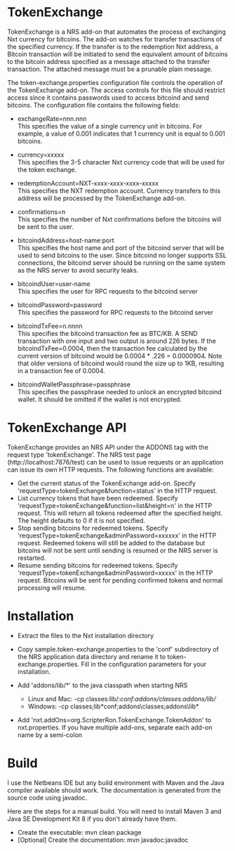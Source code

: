 TokenExchange
=============

TokenExchange is a NRS add-on that automates the process of exchanging Nxt currency for bitcoins.  The add-on watches for transfer transactions of the specified currency.  If the transfer is to the redemption Nxt address, a Bitcoin transaction will be initiated to send the equivalent amount of bitcoins to the bitcoin address specified as a message attached to the transfer transaction.  The attached message must be a prunable plain message.

The token-exchange.properties configuration file controls the operation of the TokenExchange add-on.  The access controls for this file should restrict access since it contains passwords used to access bitcoind and send bitcoins.  The configuration file contains the following fields:    

- exchangeRate=nnn.nnn    
    This specifies the value of a single currency unit in bitcoins.  For example, a value of 0.001 indicates that 1 currency unit is equal to 0.001 bitcoins.
 
- currency=xxxxx    
    This specifies the 3-5 character Nxt currency code that will be used for the token exchange.

- redemptionAccount=NXT-xxxx-xxxx-xxxx-xxxxx    
    This specifies the NXT redemption account.  Currency transfers to this address will be processed by the TokenExchange add-on.
    
- confirmations=n    
    This specifies the number of Nxt confirmations before the bitcoins will be sent to the user.
    
- bitcoindAddress=host-name:port    
    This specifies the host name and port of the bitcoind server that will be used to send bitcoins to the user.  Since bitcoind no longer supports SSL connections, the bitcoind server should be running on the same system as the NRS server to avoid security leaks.
    
- bitcoindUser=user-name   
    This specifies the user for RPC requests to the bitcoind server
    
- bitcoindPassword=password    
    This specifies the password for RPC requests to the bitcoind server
    
- bitcoindTxFee=n.nnnn    
    This specifies the bitcoind transaction fee as BTC/KB.  A SEND transaction with one input and two output is around 226 bytes.  If the bitcoindTxFee=0.0004, then the transaction fee calculated by the current version of bitcoind would be 0.0004 * .226 = 0.0000904.  Note that older versions of bitcoind would round the size up to 1KB, resulting in a transaction fee of 0.0004.
    
- bitcoindWalletPassphrase=passphrase    
    This specifies the passphrase needed to unlock an encrypted bitcoind wallet.  It should be omitted if the wallet is not encrypted.


TokenExchange API
=================

TokenExchange provides an NRS API under the ADDONS tag with the request type 'tokenExchange'.  The NRS test page (http://localhost:7876/test) can be used to issue requests or an application can issue its own HTTP requests.  The following functions are available:

  - Get the current status of the TokenExchange add-on.  Specify 'requestType=tokenExchange&function=status' in the HTTP request.
  - List currency tokens that have been redeemed.  Specify 'requestType=tokenExchange&function=list&height=n' in the HTTP request.  This will return all tokens redeemed after the specified height.  The height defaults to 0 if it is not specified.
  - Stop sending bitcoins for redeemed tokens.  Specify 'requestType=tokenExchange&adminPassword=xxxxxx' in the HTTP request.  Redeemed tokens will still be added to the database but bitcoins will not be sent until sending is resumed or the NRS server is restarted.
  - Resume sending bitcoins for redeemed tokens.  Specify 'requestType=tokenExchange&adminPassword=xxxxx' in the HTTP request.  Bitcoins will be sent for pending confirmed tokens and normal processing will resume.

    
Installation
============

- Extract the files to the Nxt installation directory    

- Copy sample.token-exchange.properties to the 'conf' subdirectory of the NRS application data directory and rename it to token-exchange.properties.  Fill in the configuration parameters for your installation.

- Add 'addons/lib/*' to the java classpath when starting NRS    
    - Linux and Mac: -cp classes:lib/*:conf:addons/classes:addons/lib/*    
    - Windows: -cp classes;lib\*conf;addons\classes;addons\lib\*    

- Add 'nxt.addOns=org.ScripterRon.TokenExchange.TokenAddon' to nxt.properties. If you have multiple add-ons, separate each add-on name by a semi-colon

    
Build
=====

I use the Netbeans IDE but any build environment with Maven and the Java compiler available should work.  The documentation is generated from the source code using javadoc.

Here are the steps for a manual build.  You will need to install Maven 3 and Java SE Development Kit 8 if you don't already have them.

  - Create the executable: mvn clean package    
  - [Optional] Create the documentation: mvn javadoc:javadoc    

